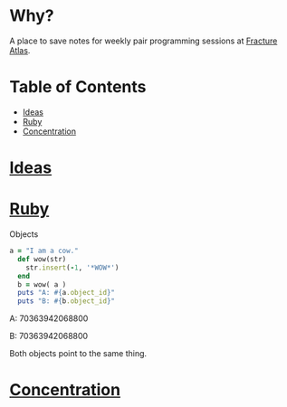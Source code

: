 # Why?

A place to save notes for weekly pair programming sessions at [Fracture Atlas](http://www.fracturedatlas.org/). 

# Table of Contents
* [Ideas](https://github.com/iacutone/ruby-talk#ideas)
* [Ruby](https://github.com/iacutone/ruby-talk#ruby)
* [Concentration](https://github.com/iacutone/ruby-talk#concentration)


# [Ideas](https://github.com/iacutone/ruby-talk#ideas)

# [Ruby](https://github.com/iacutone/ruby-talk#ruby)

Objects
```ruby
a = "I am a cow."
  def wow(str)
    str.insert(-1, '*WOW*')
  end
  b = wow( a )
  puts "A: #{a.object_id}"
  puts "B: #{b.object_id}"
```
A: 70363942068800

B: 70363942068800

Both objects point to the same thing.

# [Concentration](https://github.com/iacutone/ruby-talk#concentration)